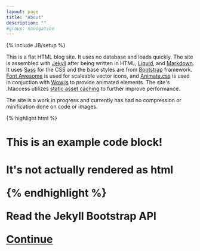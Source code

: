 ```yaml
---
layout: page
title: "About"
description: ""
#group: navigation
---
```

{% include JB/setup %}


This is a flat HTML blog site. It uses no database and loads quickly. The site is assembled with [Jekyll](http://jekyllrb.com) after being written in HTML, [Liquid](http://liquidmarkup.org), and [Markdown](http://daringfireball.net/projects/markdown/). It uses [Sass](http://sass-lang.com/) for the CSS and the base styles are from [Bootstrap](http://getbootstrap.com) framework. [Font Awesome](http://fortawesome.github.io/Font-Awesome/) is used for scaleable vector icons, and [Animate.css](http://daneden.github.io/animate.css/) is used in conjuction with [Wow.js](http://mynameismatthieu.com/WOW/) to provide animated elements. The site's .htaccess utilizes [static asset caching](http://gtmetrix.com/leverage-browser-caching.html) to further improve performance.

The site is a work in progress and currently has had no compression or minification done on code or images.

{% highlight html %}
<h1>This is an example code block!<h1>
<p>It's not actually rendered as html</p>
{% endhighlight %}

<div class="row">
  <div class="col-md-12">
    <div class="jumbotron">
      <p>Read the Jekyll Bootstrap API</p>
      <a href="http://jekyllbootstrap.com/api/bootstrap-api.html" class="btn btn-lg btn-primary">Continue</a> 
    </div>
  </div>
</div>